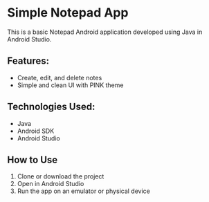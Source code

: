 # Simple Notepad App

This is a basic Notepad Android application developed using Java in Android Studio.

## Features:
- Create, edit, and delete notes
- Simple and clean UI with PINK theme

## Technologies Used:
- Java
- Android SDK
- Android Studio

##  How to Use
1. Clone or download the project
2. Open in Android Studio
3. Run the app on an emulator or physical device

